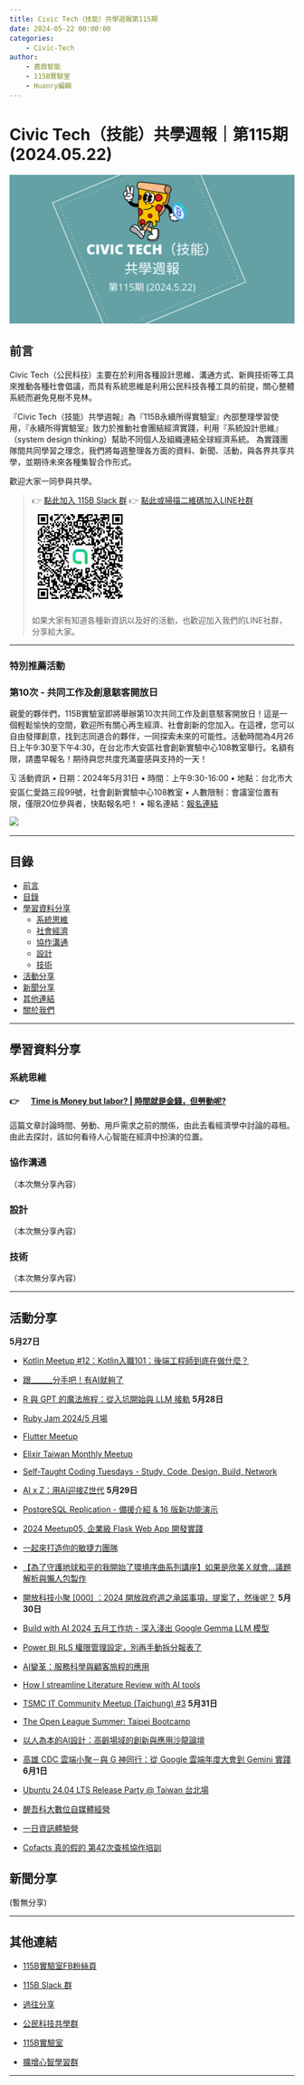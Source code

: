 ```yaml
---
title: Civic Tech（技能）共學週報第115期
date: 2024-05-22 00:00:00
categories:
	- Civic-Tech
author:
	- 嘉鼎智能
	- 115B實驗室
	- Huanry編輯
---
```

# Civic Tech（技能）共學週報｜第115期 (2024.05.22)

![Civic-Tech-113](/img/ct/115.png)

## 前言

Civic Tech（公民科技）主要在於利用各種設計思維、溝通方式、新興技術等工具來推動各種社會倡議，而具有系統思維是利用公民科技各種工具的前提，關心整體系統而避免見樹不見林。

『Civic Tech（技能）共學週報』為『115B永續所得實驗室』內部整理學習使用，『永續所得實驗室』致力於推動社會團結經濟實踐，利用『系統設計思維』（system design thinking）幫助不同個人及組織連結全球經濟系統。
為實踐團隊間共同學習之理念，我們將每週整理各方面的資料、新聞、活動，與各界共享共學，並期待未來各種集智合作形式。

歡迎大家一同參與共學。

>👉  [點此加入 115B Slack 群](https://bit.ly/Slack115b)
>👉  [點此或掃描二維碼加入LINE社群](https://line.me/ti/g2/Dj4AkbdDsY6o4D_CdDUB6Q)
>[![公民科技共學群](/img/產品共學群.jpg)](https://line.me/ti/g2/Dj4AkbdDsY6o4D_CdDUB6Q)
>
>如果大家有知道各種新資訊以及好的活動，也歡迎加入我們的LINE社群，分享給大家。

---
### 特別推薦活動

### 第10次 - 共同工作及創意駭客開放日

親愛的夥伴們，115B實驗室即將舉辦第10次共同工作及創意駭客開放日！這是一個輕鬆愉快的空間，歡迎所有關心再生經濟、社會創新的您加入。在這裡，您可以自由發揮創意，找到志同道合的夥伴，一同探索未來的可能性。活動時間為4月26日上午9:30至下午4:30，在台北市大安區社會創新實驗中心108教室舉行。名額有限，請盡早報名！期待與您共度充滿靈感與支持的一天！


🗓 活動資訊
• 日期：2024年5月31日
• 時間：上午9:30-16:00
• 地點：台北市大安區仁愛路三段99號，社會創新實驗中心108教室
• 人數限制：會議室位置有限，僅限20位參與者，快點報名吧！
• 報名連結：[報名連結](https://www.accupass.com/event/2404290705022052071196)

[![](https://static.accupass.com/eventbanner/2404290709301040746221.jpg)](https://www.accupass.com/event/2404290705022052071196)

---
## 目錄
- [前言](#前言)
- [目錄](#目錄)
- [學習資料分享](#學習資料分享)
	- [系統思維](#系統思維)
	- [社會經濟](#社會經濟)
	- [協作溝通](#協作溝通)
	- [設計](#設計)
	- [技術](#技術)
- [活動分享](#活動分享)
- [新聞分享](#新聞分享)
- [其他連結](#其他連結)
- [關於我們](#關於我們)

---
## 學習資料分享
### 系統思維

#### 👉 &emsp; [Time is Money but labor? | 時間就是金錢，但勞動呢?](https://medium.com/acis-intellicollective/time-is-money-but-labor-%E6%99%82%E9%96%93%E5%B0%B1%E6%98%AF%E9%87%91%E9%8C%A2-%E4%BD%86%E5%8B%9E%E5%8B%95%E5%91%A2-f6a3d54ad46a)

這篇文章討論時間、勞動、用戶需求之前的關係，由此去看經濟學中討論的尋租。由此去探討，該如何看待人心智能在經濟中扮演的位置。

### 協作溝通

（本次無分享內容）

### 設計

（本次無分享內容）

### 技術

（本次無分享內容）

---
## 活動分享

**5月27日**
- [Kotlin Meetup #12：Kotlin入職101：後端工程師到底在做什麼？](https://gdg.community.dev/events/details/google-gdg-taipei-presents-kotlin-meetup-12kotlinru-zhi-101hou-duan-gong-cheng-shi-dao-di-zai-zuo-shi-mo/)

- [跟______分手吧！有AI就夠了](https://www.accupass.com/event/2404151053551887018207)

- [R 與 GPT 的魔法旅程：從入坑開始與 LLM 接軌](https://www.accupass.com/event/2404191542332196716950)
**5月28日**
- [Ruby Jam 2024/5 月場](https://rubytaiwan.kktix.cc/events/rubyjam2405)

- [Flutter Meetup](https://gdg.community.dev/events/details/google-gdg-taipei-presents-flutter-meetup-13/)

- [Elixir Taiwan Monthly Meetup](https://www.meetup.com/elixirtw-taipei/events/301015464)

- [Self-Taught Coding Tuesdays - Study, Code, Design, Build, Network](https://www.meetup.com/taiwan-code-camp/events/300899337/)

- [AI x Z：用AI迎接Z世代](https://www.accupass.com/event/2405030707191263992786)
**5月29日**
- [PostgreSQL Replication - 備援介紹 & 16 版新功能演示](https://www.accupass.com/event/2405070620481894454904)

- [2024 Meetup05, 企業級 Flask Web App 開發實踐](https://www.accupass.com/event/2405161217361389997138)

- [一起來打造你的敏捷力團隊](https://www.accupass.com/event/2405091515311424918889)

- [【為了守護地球和平的我開始了環境序曲系列講座】如果是欣美Ｘ就會...議題解析與懶人包製作](https://www.accupass.com/event/2404301201491569923215)

- [開放科技小聚 [000] ：2024 開放政府週之承諾事項，提案了，然後呢？](https://ocftw.kktix.cc/events/opentechmeetup-00024)
**5月30日**
- [Build with AI 2024 五月工作坊 - 深⼊淺出 Google Gemma LLM 模型](https://gdg.community.dev/events/details/google-gdg-taipei-presents-build-with-ai-2024-wu-yue-gong-zuo-fang-shen-qian-chu-google-gemma-llm-mo-xing/)

- [Power BI RLS 權限管理設定，別再手動拆分報表了](https://www.accupass.com/event/2405160643021364454672)

- [AI變革：服務科學與顧客旅程的應用](https://www.accupass.com/event/2405060747481076853722)

- [How I streamline Literature Review with AI tools](https://www.accupass.com/event/2404250905081465783197)

- [TSMC IT Community Meetup (Taichung) #3](https://tsmcitcommunitymeetup.kktix.cc/events/tsmc-it-meetup-taichung-03)
**5月31日**
- [The Open League Summer: Taipei Bootcamp](https://lu.ma/TONbootcampTW2024)

- [以人為本的AI設計：高齡場域的創新與應用沙龍論壇](https://www.accupass.com/event/2405020221501324449913)

- [高雄 CDC 雲端小聚－與 G 神同行：從 Google 雲端年度大會到 Gemini 實踐](https://cdckh.kktix.cc/events/cdc0531)
**6月1日**
- [Ubuntu 24.04 LTS Release Party @ Taiwan 台北場](https://ubuntu-tw.kktix.cc/events/urptw2404-tp)

- [醒吾科大數位自媒體經營](https://www.accupass.com/event/2404210922078629046960)

- [一日資訊體驗營](https://www.accupass.com/event/2405170441037696345090)

- [Cofacts 真的假的 第42次查核協作培訓](https://cofacts.kktix.cc/events/cofactseditor42)

## 新聞分享

(暫無分享)

---
## 其他連結

- [115B實驗室FB粉絲頁](https://www.facebook.com/%E6%B0%B8%E7%BA%8C%E6%89%80%E5%BE%97%E5%AF%A6%E9%A9%97%E5%AE%A4-102916798609139)

- [115B Slack 群](https://bit.ly/Slack115b)

- [過往分享](/categories/Civic-Tech)

- [公民科技共學群](https://line.me/ti/g2/Dj4AkbdDsY6o4D_CdDUB6Q?utm_source=invitation&utm_medium=link_copy&utm_campaign=default)

- [115B實驗室](https://line.me/ti/g2/asPFU-0w4o9MIRSBdb4gtg?utm_source=invitation&utm_medium=link_copy&utm_campaign=default)

- [擴增心智學習群](https://line.me/ti/g2/asPFU-0w4o9MIRSBdb4gtg?utm_source=invitation&utm_medium=link_copy&utm_campaign=default)

---